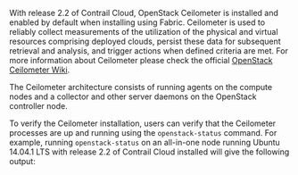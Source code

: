 With release 2.2 of Contrail Cloud, OpenStack Ceilometer is installed and enabled by default when installing using Fabric. Ceilometer is used to reliably collect measurements of the utilization of the physical and virtual resources comprising deployed clouds, persist these data for subsequent retrieval and analysis, and trigger actions when defined criteria are met. For more information about Ceilometer please check the official [OpenStack Ceilometer Wiki](https://wiki.openstack.org/wiki/Ceilometer).

The Ceilometer architecture consists of running agents on the compute nodes and a collector and other server daemons on the OpenStack controller node.

To verify the Ceilometer installation, users can verify that the Ceilometer processes are up and running using the `openstack-status` command. For example, running `openstack-status` on an all-in-one node running Ubuntu 14.04.1 LTS with release 2.2 of Contrail Cloud installed will give the following output: 

